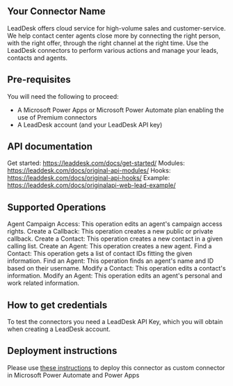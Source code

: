 ﻿
## Your Connector Name
LeadDesk offers cloud service for high-volume sales and customer-service. We help contact center agents close more by connecting the right person, with the right offer, through the right channel at the right time. Use the LeadDesk connectors to perform various actions and manage your leads, contacts and agents.

## Pre-requisites
You will need the following to proceed:
- A Microsoft Power Apps or Microsoft Power Automate plan enabling the use of Premium connectors
- A LeadDesk account (and your LeadDesk API key)

## API documentation
Get started: https://leaddesk.com/docs/get-started/
Modules: https://leaddesk.com/docs/original-api-modules/
Hooks: https://leaddesk.com/docs/original-api-hooks/
Example: https://leaddesk.com/docs/originalapi-web-lead-example/

## Supported Operations
Agent Campaign Access: This operation edits an agent's campaign access rights.
Create a Callback: This operation creates a new public or private callback.
Create a Contact: This operation creates a new contact in a given calling list.
Create an Agent: This operation creates a new agent.
Find a Contact: This operation gets a list of contact IDs fitting the given information.
Find an Agent: This operation finds an agent's name and ID based on their username.
Modify a Contact: This operation edits a contact's information.
Modify an Agent: This operation edits an agent's personal and work related information.

## How to get credentials
To test the connectors you need a LeadDesk API Key, which you will obtain when creating a LeadDesk account.

## Deployment instructions
Please use [these instructions](https://docs.microsoft.com/en-us/connectors/custom-connectors/paconn-cli) to deploy this connector as custom connector in Microsoft Power Automate and Power Apps


